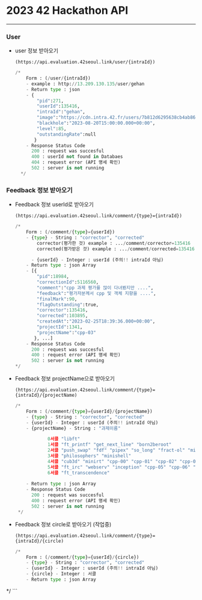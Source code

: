 # 2023 42 Hackathon API

---

### User

- user 정보 받아오기
    
    `(https://api.evaluation.42seoul.link/user/{intraId})`
    
    ```python
    /*
        Form : (/user/{intraId})
        - example : http://13.209.130.135/user/gehan
        - Return type : json
        - {
            "pid":271,
            "userId":135416,
            "intraId":"gehan",
            "image":"https://cdn.intra.42.fr/users/7b812d6295638cb4ab865e282a66ca82/small_gehan.jpg",
            "blackhole":"2023-08-20T15:00:00.000+00:00",
            "level":85,
            "outstandingRate":null
    	   }
        - Response Status Code
          200 : request was succesful
          400 : userId not found in Databaes
          404 : request error (API 명세 확인)
          502 : server is not running
      */
    ```
    

### Feedback 정보 받아오기

- Feedback 정보 userId로 받아오기
    
    `(https://api.evaluation.42seoul.link/comment/{type}={intraId})`
    
    ```python
    /*
        Form : (/comment/{type}={userId})
        - {type} - String : "corrector", "corrected"
            corrector(평가한 것) example : .../comment/corrector=135416
            corrected(평가받은 것) example : .../comment/corrected=135416
   
          - {userId} - Integer : userId (주의!! intraId 아님)
        - Return type : json Array
        - [{
            "pid":18984,
            "correctionId":5116560,
            "comment":"cpp 과제 평가를 많이 다녀봤지만 ....",
            "feedback":"평가자분께서 cpp 및 객체 지향을 ....",
            "finalMark":90,
            "flagOutstanding":true,
            "corrector":135416,
            "corrected":103895,
            "createdAt":"2023-02-25T18:39:36.000+00:00",
            "projectId":1341,
            "projectName":"cpp-03"
           }, ...]
        - Response Status Code
          200 : request was succesful
          400 : request error (API 명세 확인)
          502 : server is not running
    */
    ```
    
- Feedback 정보 projectName으로 받아오기
    
    `(https://api.evaluation.42seoul.link/comment/{type}={intraId}/{projectName)`
    
    ```python
    /*
        Form : (/comment/{type}={userId}/{projectName})
        - {type} - String : "corrector", "corrected"
        - {userId} - Integer : userId (주의!! intraId 아님)
        - {projectName} - String : "과제이름"

                0서클 "libft"
                1서클 "ft_printf" "get_next_line" "born2beroot"
                2서클 "push_swap" "fdf" "pipex" "so_long" "fract-ol" "minitalk"
                3서클 "philosophers" "minishell"
                4서클 "cub3d" "minirt" "cpp-00" "cpp-01" "cpp-02" "cpp-03" "cpp-04" "net_practice"
                5서클 "ft_irc" "webserv" "inception" "cpp-05" "cpp-06" "cpp-07" "cpp-08" "cpp-module-09"
                6서클 "ft_transcendence"
                
        - Return type : json Array
        - Response Status Code
          200 : request was succesful
          400 : request error (API 명세 확인)
          502 : server is not running
     */
    ```
    
- Feedback 정보 circle로 받아오기 (작업중)
    
    `(https://api.evaluation.42seoul.link/comment/{type}={intraId}/{circle)`
    
    ```python
    /*
        Form : (/comment/{type}={userId}/{circle})
        - {type} - String : "corrector", "corrected"
        - {userId} - Integer : userId (주의!! intraId 아님)
        - {circle} - Integer : 서클
        - Return type : json Array
 */
    ```